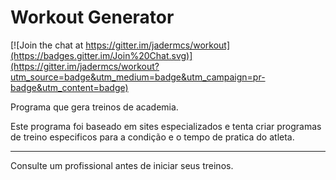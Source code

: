 Workout Generator
=======

[![Join the chat at https://gitter.im/jadermcs/workout](https://badges.gitter.im/Join%20Chat.svg)](https://gitter.im/jadermcs/workout?utm_source=badge&utm_medium=badge&utm_campaign=pr-badge&utm_content=badge)

Programa que gera treinos de academia.

Este programa foi baseado em sites especializados e tenta criar programas de treino especificos para a condição e o tempo de pratica do atleta.



------

Consulte um profissional antes de iniciar seus treinos.

